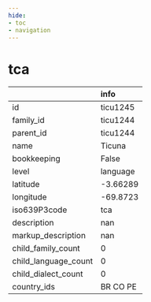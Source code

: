 ```yaml
---
hide:
- toc
- navigation
---
```

# tca
|                      | info     |
|:---------------------|:---------|
| id                   | ticu1245 |
| family_id            | ticu1244 |
| parent_id            | ticu1244 |
| name                 | Ticuna   |
| bookkeeping          | False    |
| level                | language |
| latitude             | -3.66289 |
| longitude            | -69.8723 |
| iso639P3code         | tca      |
| description          | nan      |
| markup_description   | nan      |
| child_family_count   | 0        |
| child_language_count | 0        |
| child_dialect_count  | 0        |
| country_ids          | BR CO PE |